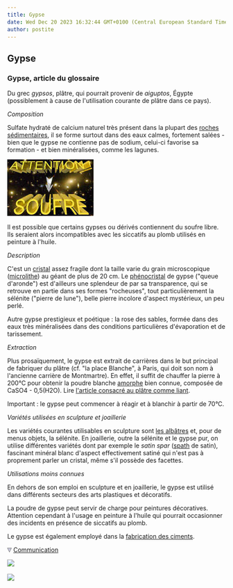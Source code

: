 ```yaml
---
title: Gypse
date: Wed Dec 20 2023 16:32:44 GMT+0100 (Central European Standard Time)
author: postite
---
```


## Gypse
### Gypse, article du glossaire
 Du grec _gypsos_, plâtre, qui pourrait provenir de _aiguptos_, Égypte  
(possiblement à cause de l'utilisation courante de plâtre dans ce pays).

_Composition_

Sulfate hydraté de calcium naturel très présent dans la plupart des [roches sédimentaires](sedimentaires.html), il se forme surtout dans des eaux calmes, fortement salées - bien que le gypse ne contienne pas de sodium, celui-ci favorise sa formation - et bien minéralisées, comme les lagunes.

[![](images/attentionsoufre.jpg)](pigments.html#compatibilitesetincompatibilites)

Il est possible que certains gypses ou dérivés contiennent du soufre libre. Ils seraient alors incompatibles avec les siccatifs au plomb utilisés en peinture à l'huile.

_Description_

C'est un [cristal](cristal.html) assez fragile dont la taille varie du grain microscopique ([microlithe](microlithe.html)) au géant de plus de 20 cm. Le [phénocristal](phenocristal.html) de gypse ("queue d'aronde") est d'ailleurs une splendeur de par sa transparence, qui se retrouve en partie dans ses formes "rocheuses", tout particulièrement la sélénite ("pierre de lune"), belle pierre incolore d'aspect mystérieux, un peu perlé.

Autre gypse prestigieux et poétique : la rose des sables, formée dans des eaux très minéralisées dans des conditions particulières d'évaporation et de tarissement.

_Extraction_

Plus prosaïquement, le gypse est extrait de carrières dans le but principal de fabriquer du plâtre (cf. "la place Blanche", à Paris, qui doit son nom à l'ancienne carrière de Montmartre). En effet, il suffit de chauffer la pierre à 200°C pour obtenir la poudre blanche [amorphe](amorphe.html) bien connue, composée de CaSO4 - 0,5(H2O). Lire [l'article consacré au plâtre comme liant](platreliant.html).

Important : le gypse peut commencer à réagir et à blanchir à partir de 70°C.

_Variétés utilisées en sculpture et joaillerie_

Les variétés courantes utilisables en sculpture sont [les albâtres](albatres.html) et, pour de menus objets, la sélénite. En joaillerie, outre la sélénite et le gypse pur, on utilise différentes variétés dont par exemple le _satin spar_ ([spath](spath.html) de satin), fascinant minéral blanc d'aspect effectivement satiné qui n'est pas à proprement parler un cristal, même s'il possède des facettes.

_Utilisations moins connues_

En dehors de son emploi en sculpture et en joaillerie, le gypse est utilisé dans différents secteurs des arts plastiques et décoratifs.

La poudre de gypse peut servir de charge pour peintures décoratives. Attention cependant à l'usage en peinture à l'huile qui pourrait occasionner des incidents en présence de siccatifs au plomb.

Le gypse est également employé dans la [fabrication des ciments](ciment.html#fabricationcompositionhistorique).



![](images/flechebas.gif) [Communication](http://www.artrealite.com/annonceurs.htm) 

[![](https://cbonvin.fr/sites/regie.artrealite.com/visuels/campagne1.png)](index-2.html#20131014)

![](https://cbonvin.fr/sites/regie.artrealite.com/visuels/campagne2.png)